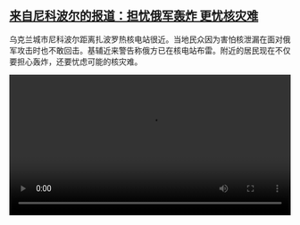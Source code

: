 <!--1688654826000-->
[来自尼科波尔的报道：担忧俄军轰炸 更忧核灾难](https://www.dw.com/zh/%E6%9D%A5%E8%87%AA%E5%B0%BC%E7%A7%91%E6%B3%A2%E5%B0%94%E7%9A%84%E6%8A%A5%E9%81%93%EF%BC%9A%E6%8B%85%E5%BF%A7%E4%BF%84%E5%86%9B%E8%BD%B0%E7%82%B8%20%E6%9B%B4%E5%BF%A7%E6%A0%B8%E7%81%BE%E9%9A%BE/a-66142906)
------

<p>乌克兰城市尼科波尔距离扎波罗热核电站很近。当地民众因为害怕核泄漏在面对俄军攻击时也不敢回击。基辅近来警告称俄方已在核电站布雷。附近的居民现在不仅要担心轰炸，还要忧虑可能的核灾难。</small></p><video src="https://tvdownloaddw-a.akamaihd.net/dwtv_video/flv/vdt_zh/2023/bchi230706_001_angstvoratomkatastrophe_01r_AVC_1280x720.mp4" controls style="width:100%"></video>
